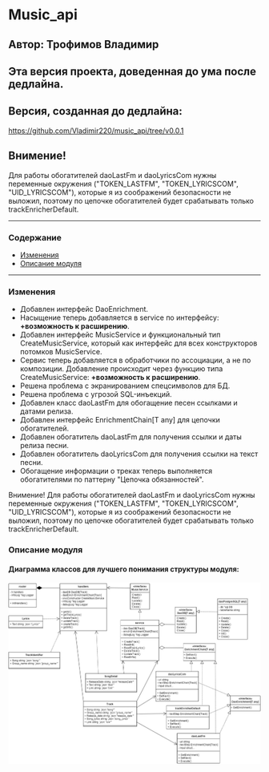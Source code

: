 #  Music_api #
## Автор: Трофимов Владимир ##

## Эта версия проекта, доведенная до ума после дедлайна. ## 
## Версия, созданная до дедлайна: ##
https://github.com/Vladimir220/music_api/tree/v0.0.1
## Внимение! ##
Для работы обогатителей daoLastFm и daoLyricsCom нужны переменные окружения ("TOKEN_LASTFM", "TOKEN_LYRICSCOM", "UID_LYRICSCOM"), которые я из соображений безопасности не выложил, поэтому по цепочке обогатителей будет срабатывать только trackEnricherDefault.

---
### Содержание ###
- [Изменения](#изменения)
- [Описание модуля](#описание-модуля)
---
### Изменения ###
- Добавлен интерфейс DaoEnrichment.
- Насыщение теперь добавляется в service по интерфейсу: **+возможность к расширению**.
- Добавлен интерфейс MusicService и функциональный тип CreateMusicService, который как интерфейс для всех конструкторов потомков MusicService.
- Сервис теперь добавляется в обработчики по ассоциации, а не по композиции. Добавление происходит через функцию типа CreateMusicService: **+возможность к расширению**.
- Решена проблема с экранированием спецсимволов для БД.
- Решена проблема с угрозой SQL-инъекций.
- Добавлен класс daoLastFm для обогащение песен ссылками и датами релиза.
- Добавлен интерфейс EnrichmentChain[T any] для цепочки обогатителей.
- Добавлен обогатитель daoLastFm для получения ссылки и даты релиза песни.
- Добавлен обогатитель daoLyricsCom для получения ссылки на текст песни.
- Обогащение информации о треках теперь выполняется обогатителями по паттерну "Цепочка обязанностей".

Внимение! Для работы обогатителей daoLastFm и daoLyricsCom нужны переменные окружения ("TOKEN_LASTFM", "TOKEN_LYRICSCOM", "UID_LYRICSCOM"), которые я из соображений безопасности не выложил, поэтому по цепочке обогатителей будет срабатывать только trackEnricherDefault.

### Описание модуля ###
#### Диаграмма классов для лучшего понимания структуры модуля: ####
![1](https://github.com/Vladimir220/music_api/blob/main/pics/class_diagram.jpg)

